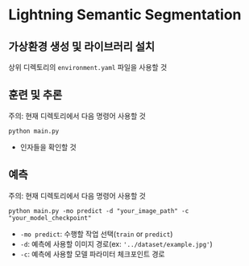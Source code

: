 # Lightning Semantic Segmentation

## 가상환경 생성 및 라이브러리 설치
상위 디렉토리의 `environment.yaml` 파일을 사용할 것

## 훈련 및 추론
주의: 현재 디렉토리에서 다음 명령어 사용할 것
```shell
python main.py
```
- 인자들을 확인할 것

## 예측
주의: 현재 디렉토리에서 다음 명령어 사용할 것
```shell
python main.py -mo predict -d "your_image_path" -c "your_model_checkpoint"
```
- `-mo predict`: 수행할 작업 선택(`train` or `predict`) 
- `-d`: 예측에 사용할 이미지 경로(ex: `'../dataset/example.jpg'`)
- `-c`: 예측에 사용할 모델 파라미터 체크포인트 경로